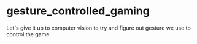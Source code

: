 # gesture_controlled_gaming
Let's give it up to computer vision to try and figure out gesture we use to control the game 
